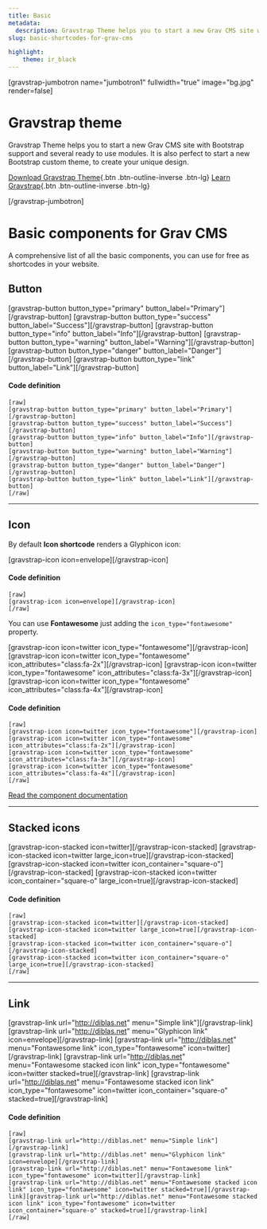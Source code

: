 ```yaml
---
title: Basic
metadata:
  description: Gravstrap Theme helps you to start a new Grav CMS site with Bootstrap support and several ready to use modules. It is also perfect to extend to start a new Bootstrap custom theme, to fit your needs.
slug: basic-shortcodes-for-grav-cms

highlight:
    theme: ir_black
---
```



[gravstrap-jumbotron name="jumbotron1" fullwidth="true" image="bg.jpg" render=false]
# Gravstrap theme

Gravstrap Theme helps you to start a new Grav CMS site with Bootstrap support and several ready to use modules. It is also perfect to start a new Bootstrap custom theme, to create your unique design.

[Download Gravstrap Theme](https://github.com/giansi/gravstrap-theme-skeleton/releases){.btn .btn-outline-inverse .btn-lg}
[Learn Gravstrap](http://diblas.net/plugins/use-bootstrap-components-as-shortcodes-in-grav-cms){.btn .btn-outline-inverse .btn-lg}

[/gravstrap-jumbotron]

# Basic components for Grav CMS
A comprehensive list of all the basic components, you can use for free as shortcodes in your website.


## Button

[gravstrap-button button_type="primary" button_label="Primary"][/gravstrap-button]
[gravstrap-button button_type="success" button_label="Success"][/gravstrap-button]
[gravstrap-button button_type="info" button_label="Info"][/gravstrap-button]
[gravstrap-button button_type="warning" button_label="Warning"][/gravstrap-button]
[gravstrap-button button_type="danger" button_label="Danger"][/gravstrap-button]
[gravstrap-button button_type="link" button_label="Link"][/gravstrap-button]

#### Code definition

    [raw]
    [gravstrap-button button_type="primary" button_label="Primary"][/gravstrap-button]
    [gravstrap-button button_type="success" button_label="Success"][/gravstrap-button]
    [gravstrap-button button_type="info" button_label="Info"][/gravstrap-button]
    [gravstrap-button button_type="warning" button_label="Warning"][/gravstrap-button]
    [gravstrap-button button_type="danger" button_label="Danger"][/gravstrap-button]
    [gravstrap-button button_type="link" button_label="Link"][/gravstrap-button]
    [/raw]

___

## Icon

By default **Icon shortcode** renders a Glyphicon icon:

[gravstrap-icon icon=envelope][/gravstrap-icon]

#### Code definition

    [raw]
    [gravstrap-icon icon=envelope][/gravstrap-icon]
    [/raw]

You can use **Fontawesome** just adding the `icon_type="fontawesome"` property.

[gravstrap-icon icon=twitter icon_type="fontawesome"][/gravstrap-icon]
[gravstrap-icon icon=twitter icon_type="fontawesome" icon_attributes="class:fa-2x"][/gravstrap-icon]
[gravstrap-icon icon=twitter icon_type="fontawesome" icon_attributes="class:fa-3x"][/gravstrap-icon]
[gravstrap-icon icon=twitter icon_type="fontawesome" icon_attributes="class:fa-4x"][/gravstrap-icon]

#### Code definition

    [raw]
    [gravstrap-icon icon=twitter icon_type="fontawesome"][/gravstrap-icon]
    [gravstrap-icon icon=twitter icon_type="fontawesome" icon_attributes="class:fa-2x"][/gravstrap-icon]
    [gravstrap-icon icon=twitter icon_type="fontawesome" icon_attributes="class:fa-3x"][/gravstrap-icon]
    [gravstrap-icon icon=twitter icon_type="fontawesome" icon_attributes="class:fa-4x"][/gravstrap-icon]
    [/raw]


[Read the component documentation](http://diblas.net/plugins/use-bootstrap-components-as-shortcodes-in-grav-cms/gravstrap-icon-shortcode)

___


## Stacked icons

[gravstrap-icon-stacked icon=twitter][/gravstrap-icon-stacked]
[gravstrap-icon-stacked icon=twitter large_icon=true][/gravstrap-icon-stacked]
<br />
[gravstrap-icon-stacked icon=twitter icon_container="square-o"][/gravstrap-icon-stacked]
[gravstrap-icon-stacked icon=twitter icon_container="square-o" large_icon=true][/gravstrap-icon-stacked]

#### Code definition

    [raw]
    [gravstrap-icon-stacked icon=twitter][/gravstrap-icon-stacked]
    [gravstrap-icon-stacked icon=twitter large_icon=true][/gravstrap-icon-stacked]
    [gravstrap-icon-stacked icon=twitter icon_container="square-o"][/gravstrap-icon-stacked]
    [gravstrap-icon-stacked icon=twitter icon_container="square-o" large_icon=true][/gravstrap-icon-stacked]
    [/raw]

___

## Link

[gravstrap-link url="http://diblas.net" menu="Simple link"][/gravstrap-link]
[gravstrap-link url="http://diblas.net" menu="Glyphicon link" icon=envelope][/gravstrap-link]
[gravstrap-link url="http://diblas.net" menu="Fontawesome link" icon_type="fontawesome" icon=twitter][/gravstrap-link]
[gravstrap-link url="http://diblas.net" menu="Fontawesome stacked icon link" icon_type="fontawesome" icon=twitter stacked=true][/gravstrap-link]
[gravstrap-link url="http://diblas.net" menu="Fontawesome stacked icon link" icon_type="fontawesome" icon=twitter icon_container="square-o" stacked=true][/gravstrap-link]

#### Code definition

    [raw]
    [gravstrap-link url="http://diblas.net" menu="Simple link"][/gravstrap-link]
    [gravstrap-link url="http://diblas.net" menu="Glyphicon link" icon=envelope][/gravstrap-link]
    [gravstrap-link url="http://diblas.net" menu="Fontawesome link" icon_type="fontawesome" icon=twitter][/gravstrap-link]
    [gravstrap-link url="http://diblas.net" menu="Fontawesome stacked icon link" icon_type="fontawesome" icon=twitter stacked=true][/gravstrap-link][gravstrap-link url="http://diblas.net" menu="Fontawesome stacked icon link" icon_type="fontawesome" icon=twitter icon_container="square-o" stacked=true][/gravstrap-link]
    [/raw]